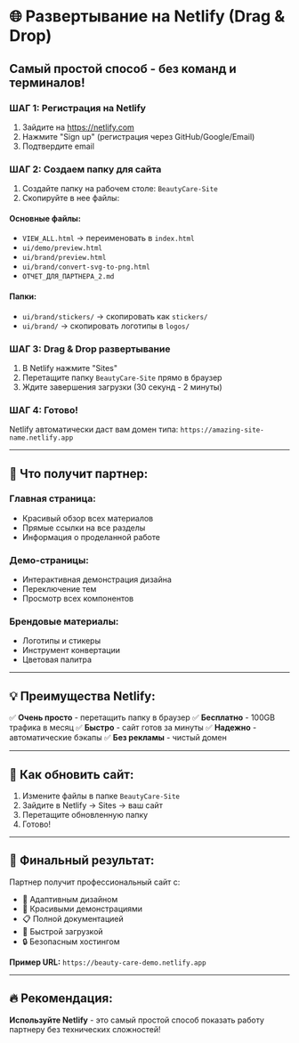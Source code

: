 # 🌐 Развертывание на Netlify (Drag & Drop)

## Самый простой способ - без команд и терминалов!

### ШАГ 1: Регистрация на Netlify
1. Зайдите на https://netlify.com
2. Нажмите "Sign up" (регистрация через GitHub/Google/Email)
3. Подтвердите email

### ШАГ 2: Создаем папку для сайта
1. Создайте папку на рабочем столе: `BeautyCare-Site`
2. Скопируйте в нее файлы:

#### Основные файлы:
- `VIEW_ALL.html` → переименовать в `index.html`
- `ui/demo/preview.html`
- `ui/brand/preview.html`
- `ui/brand/convert-svg-to-png.html`
- `ОТЧЕТ_ДЛЯ_ПАРТНЕРА_2.md`

#### Папки:
- `ui/brand/stickers/` → скопировать как `stickers/`
- `ui/brand/` → скопировать логотипы в `logos/`

### ШАГ 3: Drag & Drop развертывание
1. В Netlify нажмите "Sites"
2. Перетащите папку `BeautyCare-Site` прямо в браузер
3. Ждите завершения загрузки (30 секунд - 2 минуты)

### ШАГ 4: Готово!
Netlify автоматически даст вам домен типа:
`https://amazing-site-name.netlify.app`

---

## 🎯 Что получит партнер:

### Главная страница:
- Красивый обзор всех материалов
- Прямые ссылки на все разделы
- Информация о проделанной работе

### Демо-страницы:
- Интерактивная демонстрация дизайна
- Переключение тем
- Просмотр всех компонентов

### Брендовые материалы:
- Логотипы и стикеры
- Инструмент конвертации
- Цветовая палитра

---

## 💡 Преимущества Netlify:

✅ **Очень просто** - перетащить папку в браузер
✅ **Бесплатно** - 100GB трафика в месяц
✅ **Быстро** - сайт готов за минуты
✅ **Надежно** - автоматические бэкапы
✅ **Без рекламы** - чистый домен

---

## 🔄 Как обновить сайт:

1. Измените файлы в папке `BeautyCare-Site`
2. Зайдите в Netlify → Sites → ваш сайт
3. Перетащите обновленную папку
4. Готово!

---

## 🎨 Финальный результат:

Партнер получит профессиональный сайт с:
- 📱 Адаптивным дизайном
- 🎨 Красивыми демонстрациями
- 📋 Полной документацией
- 🚀 Быстрой загрузкой
- 🔒 Безопасным хостингом

**Пример URL:** `https://beauty-care-demo.netlify.app`

---

## 🔥 Рекомендация:

**Используйте Netlify** - это самый простой способ показать работу партнеру без технических сложностей!

